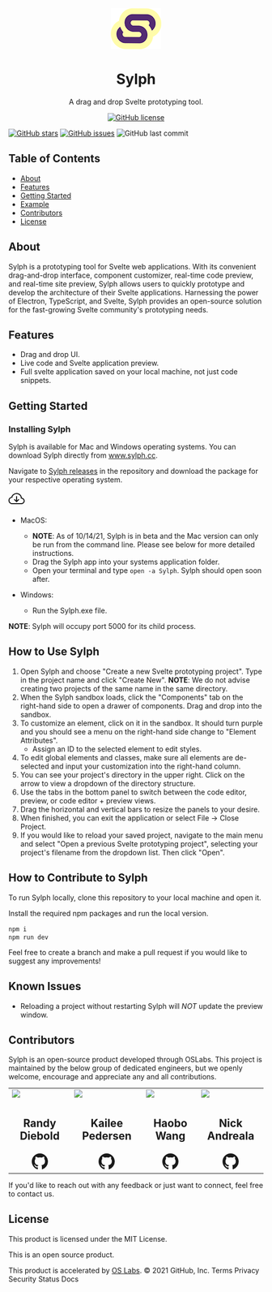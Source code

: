 <p align="center">
<img src="./src/sylph-icon.png" />
</p>
<h1 align ="center">Sylph</h1>
<p align="center">A drag and drop Svelte prototyping tool.</p>
<p align="center">
<a target="_blank" href="https://github.com/oslabs-beta/Sylph/blob/dev/LICENSE.md"><img alt="GitHub license" src="https://img.shields.io/github/license/oslabs-beta/sylph"></a> 

<a href="https://github.com/oslabs-beta/Sylph/stargazers"><img alt="GitHub stars" src="https://img.shields.io/github/stars/oslabs-beta/sylph"></a>
<a href="https://github.com/oslabs-beta/sylph/issues"><img alt="GitHub issues" src="https://img.shields.io/github/issues/oslabs-beta/sylph"></a>
<img alt="GitHub last commit" src="https://img.shields.io/github/last-commit/oslabs-beta/sylph">

</p>
<h2>Table of Contents</h2>

- [About](https://github.com/oslabs-beta/sylph/#About)
- [Features](https://github.com/oslabs-beta/sylph/#Features)
- [Getting Started](https://github.com/oslabs-beta/sylph/#Getting-Started)
- [Example](https://github.com/oslabs-beta/sylph/#Example)
- [Contributors](https://github.com/oslabs-beta/sylph/#Contributors)
- [License](https://github.com/oslabs-beta/sylph/#License)

<h2 href="#About">About</h2>

Sylph is a prototyping tool for Svelte web applications. With its convenient drag-and-drop interface, component customizer, real-time code preview, and real-time site preview, Sylph allows users to quickly prototype and develop the architecture of their Svelte applications.
Harnessing the power of Electron, TypeScript, and Svelte, Sylph provides an open-source solution for the fast-growing Svelte community's prototyping needs. 

## Features
  - Drag and drop UI.
  - Live code and Svelte application preview.
  - Full svelte application saved on your local machine, not just code snippets.
## Getting Started


### Installing Sylph

Sylph is available for Mac and Windows operating systems. You can download Sylph directly from www.sylph.cc.

Navigate to [Sylph releases]('https://github.com/oslabs-beta/Sylph/releases') in the repository and download the package for your respective operating system. 

<a href="https://github.com/oslabs-beta/Sylph/releases">
<svg xmlns="http://www.w3.org/2000/svg" width="32" height="32" fill="currentColor" class="bi bi-cloud-arrow-down" viewBox="0 0 16 16">
  <path fill-rule="evenodd" d="M7.646 10.854a.5.5 0 0 0 .708 0l2-2a.5.5 0 0 0-.708-.708L8.5 9.293V5.5a.5.5 0 0 0-1 0v3.793L6.354 8.146a.5.5 0 1 0-.708.708l2 2z"/>
  <path d="M4.406 3.342A5.53 5.53 0 0 1 8 2c2.69 0 4.923 2 5.166 4.579C14.758 6.804 16 8.137 16 9.773 16 11.569 14.502 13 12.687 13H3.781C1.708 13 0 11.366 0 9.318c0-1.763 1.266-3.223 2.942-3.593.143-.863.698-1.723 1.464-2.383zm.653.757c-.757.653-1.153 1.44-1.153 2.056v.448l-.445.049C2.064 6.805 1 7.952 1 9.318 1 10.785 2.23 12 3.781 12h8.906C13.98 12 15 10.988 15 9.773c0-1.216-1.02-2.228-2.313-2.228h-.5v-.5C12.188 4.825 10.328 3 8 3a4.53 4.53 0 0 0-2.941 1.1z"/>
</svg>
</a> 

* MacOS:
  * **NOTE**: As of 10/14/21, Sylph is in beta and the Mac version can only be run from the command line. Please see below for more detailed instructions. 
  * Drag the Sylph app into your systems application folder.
  * Open your terminal and type `open -a Sylph`. Sylph should open soon after.

* Windows:
  * Run the Sylph.exe file.

**NOTE**: Sylph will occupy port 5000 for its child process.

## How to Use Sylph

1. Open Sylph and choose "Create a new Svelte prototyping project". Type in the project name and click "Create New". **NOTE**: We do not advise creating two projects of the same name in the same directory.
2. When the Sylph sandbox loads, click the "Components" tab on the right-hand side to open a drawer of components. Drag and drop into the sandbox.
3. To customize an element, click on it in the sandbox. It should turn purple and you should see a menu on the right-hand side change to "Element Attributes". 
    * Assign an ID to the selected element to edit styles.
4. To edit global elements and classes, make sure all elements are de-selected and input your customization into the right-hand column. 
5. You can see your project's directory in the upper right. Click on the arrow to view a dropdown of the directory structure. 
6. Use the tabs in the bottom panel to switch between the code editor, preview, or code editor + preview views. 
7. Drag the horizontal and vertical bars to resize the panels to your desire. 
8. When finished, you can exit the application or select File -> Close Project. 
9. If you would like to reload your saved project, navigate to the main menu and select "Open a previous Svelte prototyping project", selecting your project's filename from the dropdown list. Then click "Open". 

## How to Contribute to Sylph

To run Sylph locally, clone this repository to your local machine and open it. 

Install the required npm packages and run the local version.

```
npm i
npm run dev
```

Feel free to create a branch and make a pull request if you would like to suggest any improvements! 

## Known Issues

- Reloading a project without restarting Sylph will *NOT* update the preview window. 

<h2 href="#Contributors">Contributors</h2>

Sylph is an open-source product developed through OSLabs. This project is maintained by the below group of dedicated engineers, but we openly welcome, encourage and appreciate any and all contributions.

<table align="center">
  <tr>
    <td valign="top"> <img src="https://media-exp1.licdn.com/dms/image/C4D03AQGA6GbnL7avug/profile-displayphoto-shrink_800_800/0/1631750855713?e=1639612800&v=beta&t=pbtoVQC0qc8Ap0n2dRDbj7qvyYN8fwVApYtQsZqu4Ks" width="250"/></td>
    <td valign="top"> <img src="https://media-exp1.licdn.com/dms/image/C4D03AQFkBD1Q_j8AAw/profile-displayphoto-shrink_800_800/0/1563465185947?e=1639612800&v=beta&t=-8k7a0_FGR6M7eaQeMdNbfyLlD3DD0ETRNZSWAR5ipc" width="250"/></td>
    <td valign="top"> <img src="https://media-exp1.licdn.com/dms/image/C4E03AQEKSfkLzET2Dw/profile-displayphoto-shrink_800_800/0/1629157163376?e=1639612800&v=beta&t=Dr92AuQHcyoSBWiZSq1LgPTqkqmCSGjnKrUfHcCIcmE" width="250"/></td>
    <td valign="top"> <img src="https://media-exp1.licdn.com/dms/image/C4E03AQF499xOPl_xjQ/profile-displayphoto-shrink_800_800/0/1631916229559?e=1639612800&v=beta&t=lQ3b5BwuQETt64nYRZzq8SMzN3-c6wvPvIAFVDyD0wQ" width="250"/></td>
  </tr>
  <tr>
      <td valign="top"><h2 align="center">Randy Diebold</h2></td>
      <td valign="top"><h2 align="center">Kailee Pedersen</h2></td>
      <td valign="top"><h2 align="center">Haobo Wang</h2></td>
      <td valign="top"><h2 align="center">Nick Andreala</h2></td>
  </tr>
   <tr>
      <td align="center"><a href="https://github.com/Randy-diebold" target="_blank" align="center"><svg xmlns="http://www.w3.org/2000/svg" width="32" height="32" fill="currentColor" class="bi bi-github" viewBox="0 0 16 16">
  <path d="M8 0C3.58 0 0 3.58 0 8c0 3.54 2.29 6.53 5.47 7.59.4.07.55-.17.55-.38 0-.19-.01-.82-.01-1.49-2.01.37-2.53-.49-2.69-.94-.09-.23-.48-.94-.82-1.13-.28-.15-.68-.52-.01-.53.63-.01 1.08.58 1.23.82.72 1.21 1.87.87 2.33.66.07-.52.28-.87.51-1.07-1.78-.2-3.64-.89-3.64-3.95 0-.87.31-1.59.82-2.15-.08-.2-.36-1.02.08-2.12 0 0 .67-.21 2.2.82.64-.18 1.32-.27 2-.27.68 0 1.36.09 2 .27 1.53-1.04 2.2-.82 2.2-.82.44 1.1.16 1.92.08 2.12.51.56.82 1.27.82 2.15 0 3.07-1.87 3.75-3.65 3.95.29.25.54.73.54 1.48 0 1.07-.01 1.93-.01 2.2 0 .21.15.46.55.38A8.012 8.012 0 0 0 16 8c0-4.42-3.58-8-8-8z"/>
</svg></a></td>
      <td align="center"><a href="https://github.com/kailee-p" target="_blank" align="center"><svg xmlns="http://www.w3.org/2000/svg" width="32" height="32" fill="currentColor" class="bi bi-github" viewBox="0 0 16 16">
  <path d="M8 0C3.58 0 0 3.58 0 8c0 3.54 2.29 6.53 5.47 7.59.4.07.55-.17.55-.38 0-.19-.01-.82-.01-1.49-2.01.37-2.53-.49-2.69-.94-.09-.23-.48-.94-.82-1.13-.28-.15-.68-.52-.01-.53.63-.01 1.08.58 1.23.82.72 1.21 1.87.87 2.33.66.07-.52.28-.87.51-1.07-1.78-.2-3.64-.89-3.64-3.95 0-.87.31-1.59.82-2.15-.08-.2-.36-1.02.08-2.12 0 0 .67-.21 2.2.82.64-.18 1.32-.27 2-.27.68 0 1.36.09 2 .27 1.53-1.04 2.2-.82 2.2-.82.44 1.1.16 1.92.08 2.12.51.56.82 1.27.82 2.15 0 3.07-1.87 3.75-3.65 3.95.29.25.54.73.54 1.48 0 1.07-.01 1.93-.01 2.2 0 .21.15.46.55.38A8.012 8.012 0 0 0 16 8c0-4.42-3.58-8-8-8z"/>
</svg></a></td>
      <td align="center"><a href="https://github.com/hwpanda" target="_blank" align="center"> <svg xmlns="http://www.w3.org/2000/svg" width="32" height="32" fill="currentColor" class="bi bi-github" viewBox="0 0 16 16">
  <path d="M8 0C3.58 0 0 3.58 0 8c0 3.54 2.29 6.53 5.47 7.59.4.07.55-.17.55-.38 0-.19-.01-.82-.01-1.49-2.01.37-2.53-.49-2.69-.94-.09-.23-.48-.94-.82-1.13-.28-.15-.68-.52-.01-.53.63-.01 1.08.58 1.23.82.72 1.21 1.87.87 2.33.66.07-.52.28-.87.51-1.07-1.78-.2-3.64-.89-3.64-3.95 0-.87.31-1.59.82-2.15-.08-.2-.36-1.02.08-2.12 0 0 .67-.21 2.2.82.64-.18 1.32-.27 2-.27.68 0 1.36.09 2 .27 1.53-1.04 2.2-.82 2.2-.82.44 1.1.16 1.92.08 2.12.51.56.82 1.27.82 2.15 0 3.07-1.87 3.75-3.65 3.95.29.25.54.73.54 1.48 0 1.07-.01 1.93-.01 2.2 0 .21.15.46.55.38A8.012 8.012 0 0 0 16 8c0-4.42-3.58-8-8-8z"/>
</svg></a></td>
      <td align="center"><a href="https://github.com/JovianDev" target="_blank" align="center"> <svg xmlns="http://www.w3.org/2000/svg" width="32" height="32" fill="currentColor" class="bi bi-github" viewBox="0 0 16 16">
  <path d="M8 0C3.58 0 0 3.58 0 8c0 3.54 2.29 6.53 5.47 7.59.4.07.55-.17.55-.38 0-.19-.01-.82-.01-1.49-2.01.37-2.53-.49-2.69-.94-.09-.23-.48-.94-.82-1.13-.28-.15-.68-.52-.01-.53.63-.01 1.08.58 1.23.82.72 1.21 1.87.87 2.33.66.07-.52.28-.87.51-1.07-1.78-.2-3.64-.89-3.64-3.95 0-.87.31-1.59.82-2.15-.08-.2-.36-1.02.08-2.12 0 0 .67-.21 2.2.82.64-.18 1.32-.27 2-.27.68 0 1.36.09 2 .27 1.53-1.04 2.2-.82 2.2-.82.44 1.1.16 1.92.08 2.12.51.56.82 1.27.82 2.15 0 3.07-1.87 3.75-3.65 3.95.29.25.54.73.54 1.48 0 1.07-.01 1.93-.01 2.2 0 .21.15.46.55.38A8.012 8.012 0 0 0 16 8c0-4.42-3.58-8-8-8z"/>
</svg></a></td>
  </tr>
</table>

If you'd like to reach out with any feedback or just want to connect, feel free to contact us. 

<h2 href="#License">License</h2>

This product is licensed under the MIT License.

This is an open source product.

This product is accelerated by [OS Labs](https://opensourcelabs.io/).
© 2021 GitHub, Inc.
Terms
Privacy
Security
Status
Docs






